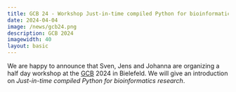 ```yaml
---
title: GCB 24 - Workshop Just-in-time compiled Python for bioinformatics research
date: 2024-04-04
image: /news/gcb24.png
description: GCB 2024
imagewidth: 40
layout: basic
---
```


We are happy to announce that Sven, Jens and Johanna are organizing a half day workshop at the [GCB](https://gcb2024.de/Workshops.html) 2024 in Bielefeld. 
We will give an introduction on *Just-in-time compiled Python for bioinformatics research*.